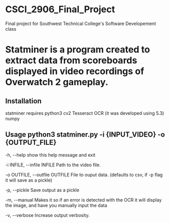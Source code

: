 # CSCI_2906_Final_Project
Final project for Southwest Technical College's Software Developement class



# Statminer is a program created to extract data from scoreboards displayed in video recordings of Overwatch 2 gameplay.

## Installation 
statminer requires python3 cv2 Tesseract OCR (it was developed using 5.3) numpy

## Usage python3 statminer.py -i {INPUT_VIDEO} -o {OUTPUT_FILE}

-h, --help show this help message and exit

-i INFILE, --infile INFILE Path to the video file.

-o OUTFILE, --outfile OUTFILE File to ouput data. (defaults to csv, if -p flag it will save as a pickle)

-p, --pickle Save output as a pickle

-m, --manual Makes it so if an error is detected with the OCR it will display the image, and have you manually input the data

-v, --verbose Increase output verbosity.
